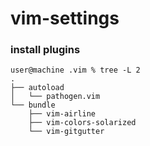 # vim-settings

### install plugins

```
user@machine .vim % tree -L 2
.
├── autoload
│   └── pathogen.vim
└── bundle
    ├── vim-airline
    ├── vim-colors-solarized
    └── vim-gitgutter
```
